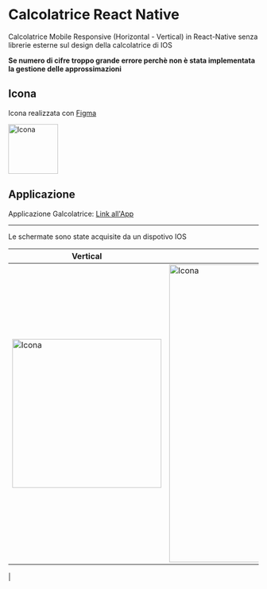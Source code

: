 # Calcolatrice React Native

Calcolatrice Mobile Responsive (Horizontal - Vertical) in React-Native senza librerie esterne sul design della calcolatrice di IOS

**Se numero di cifre troppo grande errore perchè non è stata implementata la gestione delle approssimazioni**

## Icona

 Icona realizzata con [Figma](https://www.figma.com/)   

<img src="https://github.com/vittorioPiotti/Calcolatrice-React-Native/blob/main/icon.png" alt="Icona" width="100"/>


## Applicazione

Applicazione Galcolatrice: [Link all'App](h7mfqc.csb.app/Calcolatrice)

---

Le schermate sono state acquisite da un dispotivo IOS 


| Vertical | Horizontal|
 ------------ | ------------ |
<img src="https://github.com/vittorioPiotti/Calcolatrice-React-Native/blob/main/calc_screenshot_vertical.png" alt="Icona" width="300"/> | <img src="https://github.com/vittorioPiotti/Calcolatrice-React-Native/blob/main/calc_screenshot_horizontal.png" alt="Icona" width="600"/>
| 







